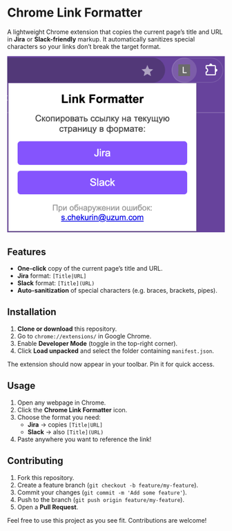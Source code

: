 # Chrome Link Formatter

A lightweight Chrome extension that copies the current page’s title and URL in **Jira** or **Slack-friendly** markup. It automatically sanitizes special characters so your links don’t break the target format.

![Chrome Link Formatter UI](resources/ui.png)

## Features

- **One-click** copy of the current page’s title and URL.
- **Jira** format: `[Title|URL]`
- **Slack** format: `[Title](URL)`
- **Auto-sanitization** of special characters (e.g. braces, brackets, pipes).

## Installation

1. **Clone or download** this repository.
2. Go to `chrome://extensions/` in Google Chrome.
3. Enable **Developer Mode** (toggle in the top-right corner).
4. Click **Load unpacked** and select the folder containing `manifest.json`.

The extension should now appear in your toolbar. Pin it for quick access.

## Usage

1. Open any webpage in Chrome.
2. Click the **Chrome Link Formatter** icon.
3. Choose the format you need:
   - **Jira** → copies `[Title|URL]`
   - **Slack** → also `[Title](URL)`
4. Paste anywhere you want to reference the link!

## Contributing

1. Fork this repository.
2. Create a feature branch (`git checkout -b feature/my-feature`).
3. Commit your changes (`git commit -m 'Add some feature'`).
4. Push to the branch (`git push origin feature/my-feature`).
5. Open a **Pull Request**.

Feel free to use this project as you see fit. Contributions are welcome!
